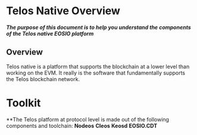 # Telos Native Overview


_**The purpose of this document is to help you understand the components of the Telos native EOSIO platform**_

## Overview

Telos native is a platform that supports the blockchain at a lower level than working on the EVM. It really is the software that fundamentally supports the Telos blockchain network. 

# Toolkit

**The Telos platform at protocol level is made out of the following components and toolchain:
**Nodeos**
**Cleos**
**Keosd**
**EOSIO.CDT**





